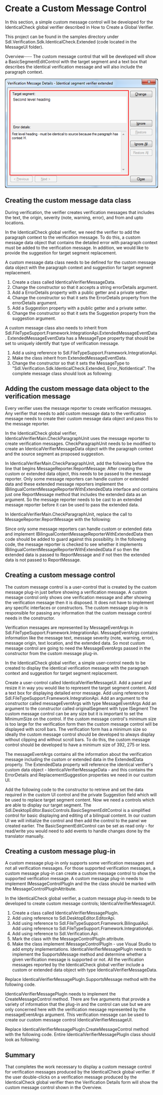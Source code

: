 Create a Custom Message Control
=====
In this section, a simple custom message control will be developed for the IdenticalCheck global verifier described in How to Create a Global Verifier.

This project can be found in the samples directory under Sdl.Verification.Sdk.IdenticalCheck.Extended (code located in the MessageUI folder).

Overview----
The custom message control that will be developed will show a BasicSegmentEditControl with the target segment and a text box that describes the identical verification message and will also include the paragraph context.

<img style="display:block; " src="images/CustomMessageControl.png" />

Creating the custom message data class
----
During verification, the verifier creates verification messages that includes the text, the origin, severity (note, warning, error), and from and upto locations.

In the IdenticalCheck global verifier, we need the verifier to add the paragraph context to the verification message. To do this, a custom message data object that contains the detailed error with paragraph context must be added to the verification message. In addition, we would like to provide the suggestion for target segment replacement.

A custom message data class needs to be defined for the custom message data object with the paragraph context and suggestion for target segment replacement.

1. Create a class called IdenticalVerifierMessageData.
2. Change the constructor so that it accepts a string errorDetails argument.
3. Add a ErrorDetails property with a public getter and a private setter.
4. Change the constructor so that it sets the ErrorDetails property from the errorDetails argument.
5. Add a Suggestion property with a public getter and a private setter.
6. Change the constructor so that it sets the Suggestion property from the suggestion argument.

A custom message class also needs to inherit from Sdl.FileTypeSupport.Framework.IntegrationApi.ExtendedMessageEventData. ExtendedMessageEventData has a MessageType property that should be set to uniquely identify that type of verification message.
1. Add a using reference to Sdl.FileTypeSupport.Framework.IntegrationApi.
2. Make the class inherit from ExtendedMessageEventData.
3. Change the constructor so that it sets the MessageType to "Sdl.Verification.Sdk.IdenticalCheck.Extended, Error_NotIdentical".
The complete message class should look as following:

Adding the custom message data object to the verification message
-----
Every verifier uses the message reporter to create verification messages. Any verifier that needs to add custom message data to the verification message needs to create their custom message data object and pass this to the message reporter.

In the IdenticalCheck global verifier, IdenticalVerifierMain.CheckParagraphUnit uses the message reporter to create verification messages. CheckParagraphUnit needs to be modified to create an IdenticalVerifierMessageData object with the paragraph context and the source segment as proposed suggestion.

In IdenticalVerifierMain.CheckParagraphUnit, add the following before the line that begins MessageReporter.ReportMessage:
After creating the custom or extended data object, this needs to be passed to the message reporter. Only some message reporters can handle custom or extended data and these extended message reporters implement the IBilingualContentMessageReporterWithExtendedData interface and contains just one ReportMessage method that includes the extended data as an argument. So the message reporter needs to be cast to an extended message reporter before it can be used to pass the extended data.

In IdenticalVerifierMain.CheckParagraphUnit, replace the call to MessageReporter.ReportMessage with the following:


Since only some message reporters can handle custom or extended data and implement IBilingualContentMessageReporterWithExtendedData then code should be added to guard against this possibility. In the following code, the message reporter is checked to see whether it implements IBilingualContentMessageReporterWithExtendedData if so then the extended data is passed to ReportMessage and if not then the extended data is not passed to ReportMessage.




Creating a custom message control
----
The custom message control is a user-control that is created by the custom message plug-in just before showing a verification message. A custom message control only shows one verification message and after showing the verification message then it is disposed. It does not have to implement any specific interfaces or constructors. The custom message plug-in is responsible for passing any information that the custom message control needs in the constructor.

Verification messages are represented by MessageEventArgs in Sdl.FileTypeSupport.Framework.IntegrationApi. MessageEventArgs contains information like the message text, message severity (note, warning, error), message origin, text location, and the extended data. So most custom message control are going to need the MessageEventArgs passed in the constructor from the custom message plug-in.

In the IdenticalCheck global verifier, a simple user-control needs to be created to display the identical verification message with the paragraph context and suggestion for target segment replacement.

Create a user-control called IdenticalVerifierMessageUI.
Add a panel and resize it in way you would like to represent the target segment content.
Add a text box for displaying detailed error message.
Add using reference to Sdl.FileTypeSupport.Framework.IntegrationApi.
Add an argument to the constructor called messageEventArgs with type MessageEventArgs
Add an argument to the constructor called originalSegment with type ISegment
The custom message control can be any size but it is important to set the MinimumSize on the control. If the custom message control's minimum size is too large for the verification form then the custom message control will be displayed with scroll bars. The verification form has a minimum size so ideally the custom message control should be developed to always display without clipping and without scroll bars. To do this, the custom message control should be developed to have a minimum size of 392, 275 or less.

The messageEventArgs contains all the information about the verification message including the custom or extended data in the ExtendedData property. The ExtendedData property will reference the identical verifier's custom data object - IdenticalVerifierMessageData - and this contains the ErrorDetails and ReplacementSuggestion properties we need in our custom UI.

Add the following code to the constructor to retrieve and set the data required in the custom UI control and the private Suggestion field which will be used to replace target segment content.
Now we need a controls which are able to display our target segment. The Sdl.DesktopEditor.BasicControls.BasicSegmentEditControl is a simplified control for basic displaying and editing of a bilingual content. In our custom UI we will initialize the control and then add the control to the panel we created earlier. The BasicSegmentEditControl can be set as read only - for read/write you would need to add events to handle changes done by the translator manually.

Creating a custom message plug-in
----
A custom message plug-in only supports some verification messages and not all verification messages. For those supported verification messages, a custom message plug-in can create a custom message control to show the supported verification message. A custom message plug-in needs to implement IMessageControlPlugIn and the the class should be marked with the MessageControlPlugInAttribute.

In the IdenticalCheck global verifier, a custom message plug-in needs to be developed to create custom message controls; IdenticalVerifierMessageUI.

1. Create a class called IdenticalVerifierMessagePlugIn.
2. Add using reference to Sdl.DesktopEditor.EditorApi.
3. Add using reference to Sdl.FileTypeSupport.Framework.BilingualApi.
Add using reference to Sdl.FileTypeSupport.Framework.IntegrationApi.
4. Add using reference to Sdl.Verification.Api.
5. Mark the class with the MessageControlPlugIn attribute.
6. Make the class implement IMessageControlPlugIn - use Visual Studio to add empty implementations.
IdenticalVerifierMessagePlugIn needs to implement the SupportsMessage method and determine whether a given verification message is supported or not. All the verification messages reported by the IdenticalCheck global verifier include a custom or extended data object with type IdenticalVerifierMessageData.

Replace IdenticalVerifierMessagePlugIn.SupportsMessage method with the following code.

IdenticalVerifierMessagePlugIn needs to implement the CreateMessageControl method. There are five arguments that provide a variety of information that the plug-in and the control can use but we are only concerned here with the verification message represented by the messageEventArgs argument. This verification message can be used to create our custom message control IdenticalVerifierMessageUI.

Replace IdenticalVerifierMessagePlugIn.CreateMessageControl method with the following code.
Entire IdenticalVerifierMessagePlugIn class should look as following:

Summary
-----
That completes the work necessary to display a custom message control for verification messages produced by the IdenticalCheck global verifier. If the user double-clicks on a verification message produced by the IdenticalCheck global verifier then the Verification Details form will show the custom message control shown in the Overview.

